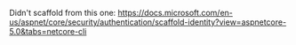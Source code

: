 Didn't scaffold from this one: https://docs.microsoft.com/en-us/aspnet/core/security/authentication/scaffold-identity?view=aspnetcore-5.0&tabs=netcore-cli
